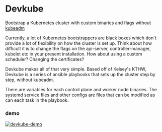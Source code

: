 # Devkube

Bootstrap a Kubernetes cluster with custom binaries and flags without [kubeadm](https://kubernetes.io/docs/reference/setup-tools/kubeadm/kubeadm/)

Currently, a lot of Kubernetes bootstrappers are black boxes which don't provide a lot of flexibility on how the cluster is set up. Think about how difficult it is to change the flags on the api-server, controller-manager, kubelet etc in your present installation. How about using a custom scheduler? Changing the certificates?

Devkube makes all of that very simple. Based off of Kelsey's KTHW, Devkube is a series of ansible playbooks that sets up the cluster step by step, without kubeadm. 

There are variables for each control plane and worker node binaries. The systemd service files and other configs are files that can be modified as can each task in the playbook. 

### demo
[![devkube-demo](https://asciinema.org/a/221344.svg)](https://asciinema.org/a/221344?autoplay=1&speed=2)
